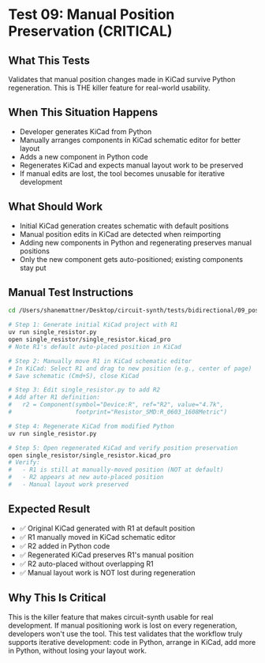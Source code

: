 # Test 09: Manual Position Preservation (CRITICAL)

## What This Tests
Validates that manual position changes made in KiCad survive Python regeneration. This is THE killer feature for real-world usability.

## When This Situation Happens
- Developer generates KiCad from Python
- Manually arranges components in KiCad schematic editor for better layout
- Adds a new component in Python code
- Regenerates KiCad and expects manual layout work to be preserved
- If manual edits are lost, the tool becomes unusable for iterative development

## What Should Work
- Initial KiCad generation creates schematic with default positions
- Manual position edits in KiCad are detected when reimporting
- Adding new components in Python and regenerating preserves manual positions
- Only the new component gets auto-positioned; existing components stay put

## Manual Test Instructions

```bash
cd /Users/shanemattner/Desktop/circuit-synth/tests/bidirectional/09_position_preservation

# Step 1: Generate initial KiCad project with R1
uv run single_resistor.py
open single_resistor/single_resistor.kicad_pro
# Note R1's default auto-placed position in KiCad

# Step 2: Manually move R1 in KiCad schematic editor
# In KiCad: Select R1 and drag to new position (e.g., center of page)
# Save schematic (Cmd+S), close KiCad

# Step 3: Edit single_resistor.py to add R2
# Add after R1 definition:
#   r2 = Component(symbol="Device:R", ref="R2", value="4.7k",
#                  footprint="Resistor_SMD:R_0603_1608Metric")

# Step 4: Regenerate KiCad from modified Python
uv run single_resistor.py

# Step 5: Open regenerated KiCad and verify position preservation
open single_resistor/single_resistor.kicad_pro
# Verify:
#   - R1 is still at manually-moved position (NOT at default)
#   - R2 appears at new auto-placed position
#   - Manual layout work preserved
```

## Expected Result

- ✅ Original KiCad generated with R1 at default position
- ✅ R1 manually moved in KiCad schematic editor
- ✅ R2 added in Python code
- ✅ Regenerated KiCad preserves R1's manual position
- ✅ R2 auto-placed without overlapping R1
- ✅ Manual layout work is NOT lost during regeneration

## Why This Is Critical

This is the killer feature that makes circuit-synth usable for real development. If manual positioning work is lost on every regeneration, developers won't use the tool. This test validates that the workflow truly supports iterative development: code in Python, arrange in KiCad, add more in Python, without losing your layout work.
